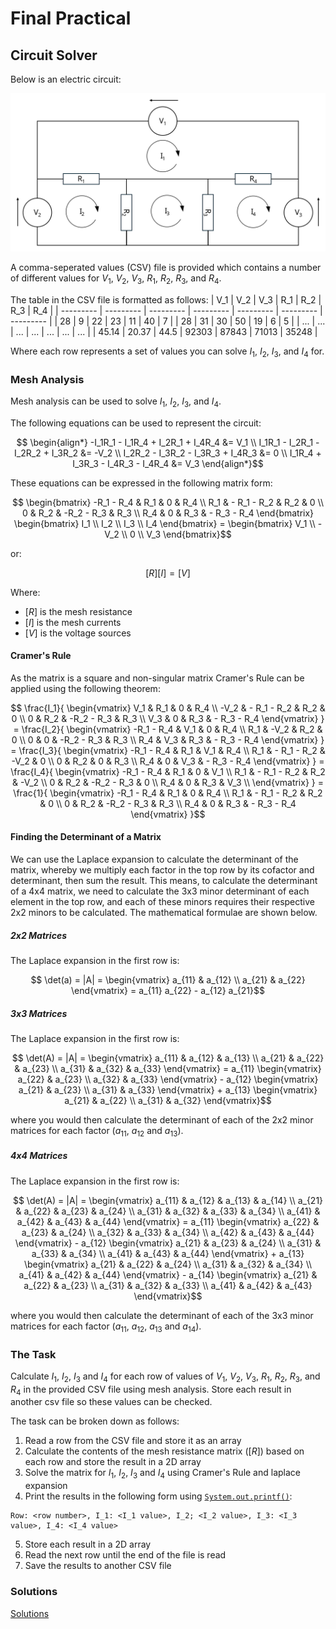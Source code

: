 # Final Practical
## Circuit Solver

Below is an electric circuit:

<img src=../assets/class-8/mesh-analysis.svg width=600>

A comma-seperated values (CSV) file is provided which contains a number of
different values for $V_1$, $V_2$, $V_3$, $R_1$, $R_2$, $R_3$, and $R_4$.

The table in the CSV file is formatted as follows:
| V_1       | V_2       | V_3       | R_1       | R_2       | R_3       | R_4       |
| --------- | --------- | --------- | --------- | --------- | --------- | --------- |
| 28        | 9         | 22        | 23        | 11        | 40        | 7         |
| 28        | 31        | 30        | 50        | 19        | 6         | 5         |
| ...       | ...       | ...       | ...       | ...       | ...       | ...       |
| 45.14     | 20.37     | 44.5      | 92303     | 87843     | 71013     | 35248     |

Where each row represents a set of values you can solve $I_1$, $I_2$, $I_3$, and $I_4$ for.

### Mesh Analysis
Mesh analysis can be used to solve $I_1$, $I_2$, $I_3$, and $I_4$.

The following equations can be used to represent the circuit:
```math
    \begin{align*}
        -I_1R_1 - I_1R_4 + I_2R_1 + I_4R_4 &= V_1 \\
        I_1R_1 - I_2R_1 - I_2R_2 + I_3R_2 &= -V_2 \\
        I_2R_2 - I_3R_2 - I_3R_3 + I_4R_3 &= 0 \\
        I_1R_4 + I_3R_3 - I_4R_3 - I_4R_4 &= V_3
    \end{align*}
```

These equations can be expressed in the following matrix form:

```math
    \begin{bmatrix}
        -R_1 - R_4 & R_1         & 0          & R_4 \\
        R_1        & - R_1 - R_2 & R_2        & 0 \\
        0          & R_2         & -R_2 - R_3 & R_3 \\
        R_4        & 0           & R_3        & - R_3 - R_4
    \end{bmatrix} 

    \begin{bmatrix}
        I_1 \\
        I_2 \\
        I_3 \\
        I_4
    \end{bmatrix}

    =

    \begin{bmatrix}
        V_1 \\
        -V_2 \\
        0 \\
        V_3
    \end{bmatrix}
```

or:

```math
[R][I] = [V]
```

Where:
- $[R]$ is the mesh resistance
- $[I]$ is the mesh currents
- $[V]$ is the voltage sources

#### Cramer's Rule
As the matrix is a square and non-singular matrix Cramer's Rule can be applied
using the following theorem:

```math
    \frac{I_1}{
        \begin{vmatrix}
            V_1        & R_1         & 0          & R_4 \\
            -V_2       & - R_1 - R_2 & R_2        & 0 \\
            0          & R_2         & -R_2 - R_3 & R_3 \\
            V_3        & 0           & R_3        & - R_3 - R_4
        \end{vmatrix}
    }

    =

    \frac{I_2}{
        \begin{vmatrix}
            -R_1 - R_4 & V_1         & 0          & R_4 \\
            R_1        & -V_2        & R_2        & 0 \\
            0          & 0           & -R_2 - R_3 & R_3 \\
            R_4        & V_3         & R_3        & - R_3 - R_4
        \end{vmatrix}
    }

    =

    \frac{I_3}{
        \begin{vmatrix}
            -R_1 - R_4 & R_1         & V_1        & R_4 \\
            R_1        & - R_1 - R_2 & -V_2       & 0 \\
            0          & R_2         & 0          & R_3 \\
            R_4        & 0           & V_3        & - R_3 - R_4
        \end{vmatrix}
    }

    =

    \frac{I_4}{
        \begin{vmatrix}
            -R_1 - R_4 & R_1         & 0          & V_1 \\
            R_1        & - R_1 - R_2 & R_2        & -V_2 \\
            0          & R_2         & -R_2 - R_3 & 0 \\
            R_4        & 0           & R_3        & V_3 \\
        \end{vmatrix}
    }

    =

    \frac{1}{
        \begin{vmatrix}
            -R_1 - R_4 & R_1         & 0          & R_4 \\
            R_1        & - R_1 - R_2 & R_2        & 0 \\
            0          & R_2         & -R_2 - R_3 & R_3 \\
            R_4        & 0           & R_3        & - R_3 - R_4
        \end{vmatrix}
    }
```

#### Finding the Determinant of a Matrix

We can use the Laplace expansion to calculate the determinant of the matrix, whereby we multiply each factor in the top row by its cofactor and determinant, then sum the result. This means, to calculate the determinant of a 4x4 matrix, we need to calculate the 3x3 minor determinant of each element in the top row, and each of these minors requires their respective 2x2 minors to be calculated. The mathematical formulae are shown below.

##### 2x2 Matrices
The Laplace expansion in the first row is:
```math
    \det(a) = |A| =
    \begin{vmatrix}
        a_{11} & a_{12} \\
        a_{21} & a_{22}
    \end{vmatrix}
    =
    a_{11} a_{22} - a_{12} a_{21}
```

##### 3x3 Matrices
The Laplace expansion in the first row is:
```math
    \det(A) = |A| =
        \begin{vmatrix}
            a_{11} & a_{12} & a_{13} \\
            a_{21} & a_{22} & a_{23} \\
            a_{31} & a_{32} & a_{33}
        \end{vmatrix}
        =
        a_{11}
        \begin{vmatrix}
            a_{22} & a_{23} \\
            a_{32} & a_{33}
        \end{vmatrix}
        - a_{12}
        \begin{vmatrix}
            a_{21} & a_{23} \\
            a_{31} & a_{33}
        \end{vmatrix}
        + a_{13}
        \begin{vmatrix}
            a_{21} & a_{22} \\
            a_{31} & a_{32}
        \end{vmatrix}
```

where you would then calculate the determinant of each of the 2x2 minor matrices for each factor ($a_{11}$, $a_{12}$ and
$a_{13}$).

##### 4x4 Matrices
The Laplace expansion in the first row is:
```math
    \det(A) = |A| =
    \begin{vmatrix}
        a_{11} & a_{12} & a_{13} & a_{14} \\
        a_{21} & a_{22} & a_{23} & a_{24} \\
        a_{31} & a_{32} & a_{33} & a_{34} \\
        a_{41} & a_{42} & a_{43} & a_{44}
    \end{vmatrix}
    =
    a_{11}
    \begin{vmatrix}
        a_{22} & a_{23} & a_{24} \\
        a_{32} & a_{33} & a_{34} \\
        a_{42} & a_{43} & a_{44}
    \end{vmatrix}
    - a_{12}
    \begin{vmatrix}
        a_{21} & a_{23} & a_{24} \\
        a_{31} & a_{33} & a_{34} \\
        a_{41} & a_{43} & a_{44}
    \end{vmatrix}
    + a_{13}
    \begin{vmatrix}
        a_{21} & a_{22} & a_{24} \\
        a_{31} & a_{32} & a_{34} \\
        a_{41} & a_{42} & a_{44}
    \end{vmatrix}
    - a_{14}
    \begin{vmatrix}
        a_{21} & a_{22} & a_{23} \\
        a_{31} & a_{32} & a_{33} \\
        a_{41} & a_{42} & a_{43}
    \end{vmatrix}
```
where you would then calculate the determinant of each of the 3x3 minor matrices for each factor ($a_{11}$, $a_{12}$,
$a_{13}$ and $a_{14}$).

### The Task
Calculate $I_1$, $I_2$, $I_3$ and $I_4$ for each row of values of $V_1$, $V_2$, $V_3$, $R_1$, $R_2$, $R_3$, and $R_4$
in the provided CSV file using mesh analysis. Store each result in another csv file so these values can be checked.

The task can be broken down as follows:
1. Read a row from the CSV file and store it as an array
2. Calculate the contents of the mesh resistance matrix ($[R]$) based on each row and store the result in a 2D array
3. Solve the matrix for $I_1$, $I_2$, $I_3$ and $I_4$ using Cramer's Rule and laplace expansion
4. Print the results in the following form using [`System.out.printf()`](https://docs.oracle.com/javase/8/docs/api/java/util/Formatter.html):
```
Row: <row number>, I_1: <I_1 value>, I_2; <I_2 value>, I_3: <I_3 value>, I_4: <I_4 value>
```
5. Store each result in a 2D array
6. Read the next row until the end of the file is read
7. Save the results to another CSV file

### Solutions
[Solutions](solutions/README.md)
